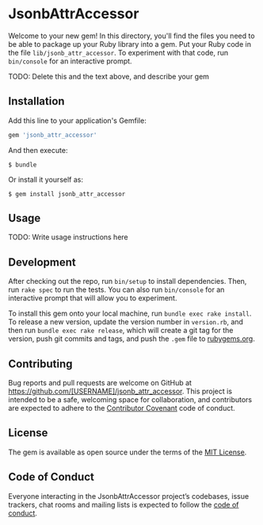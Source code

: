 # JsonbAttrAccessor

Welcome to your new gem! In this directory, you'll find the files you need to be able to package up your Ruby library into a gem. Put your Ruby code in the file `lib/jsonb_attr_accessor`. To experiment with that code, run `bin/console` for an interactive prompt.

TODO: Delete this and the text above, and describe your gem

## Installation

Add this line to your application's Gemfile:

```ruby
gem 'jsonb_attr_accessor'
```

And then execute:

    $ bundle

Or install it yourself as:

    $ gem install jsonb_attr_accessor

## Usage

TODO: Write usage instructions here

## Development

After checking out the repo, run `bin/setup` to install dependencies. Then, run `rake spec` to run the tests. You can also run `bin/console` for an interactive prompt that will allow you to experiment.

To install this gem onto your local machine, run `bundle exec rake install`. To release a new version, update the version number in `version.rb`, and then run `bundle exec rake release`, which will create a git tag for the version, push git commits and tags, and push the `.gem` file to [rubygems.org](https://rubygems.org).

## Contributing

Bug reports and pull requests are welcome on GitHub at https://github.com/[USERNAME]/jsonb_attr_accessor. This project is intended to be a safe, welcoming space for collaboration, and contributors are expected to adhere to the [Contributor Covenant](http://contributor-covenant.org) code of conduct.

## License

The gem is available as open source under the terms of the [MIT License](https://opensource.org/licenses/MIT).

## Code of Conduct

Everyone interacting in the JsonbAttrAccessor project’s codebases, issue trackers, chat rooms and mailing lists is expected to follow the [code of conduct](https://github.com/[USERNAME]/jsonb_attr_accessor/blob/master/CODE_OF_CONDUCT.md).
